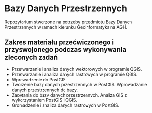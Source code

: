 # Bazy Danych Przestrzennych
Repozytorium stworzone na potrzeby przedmiotu Bazy Danych Przestrzennych w ramach kierunku Geoinformatyka na AGH.

## Zakres materiału przećwiczonego i przyswojonego podczas wykonywania zleconych zadań
- Przetwarzanie i analiza danych wektorowych w programie QGIS.
- Przetwarzanie i analiza danych rastrowych w programie QGIS.
- Wprowadzenie do PostGIS.
- Tworzenie bazy danych przestrzennych w PostGIS. Wprowadzanie danych przestrzennych do bazy.
- Zapytania do bazy danych przestrzennych. Analiza GIS z wykorzystaniem PostGIS i QGIS.
- Gromadzenie i analiza danych rastrowych w PostGIS.
